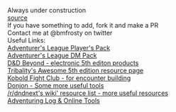Always under construction  
[source](https://github.com/bmfrosty/ccc-sfbay)  
If you have something to add, fork it and make a PR  
Contact me at @bmfrosty on twitter  
Useful Links:  
[Adventurer's League Player's Pack](http://www.dmsguild.com/product/208178/DD-Adventurers-League-Players-Pack)  
[Adventurer's League DM Pack](http://www.dmsguild.com/product/208179/DD-Adventurers-League-DM-Pack)  
[D&D Beyond - electronic 5th editon products](https://www.dndbeyond.com/)  
[Tribality's Awesome 5th edition resource page](https://www.tribality.com/dd-5th-edition-resources/)  
[Kobold Fight Club - for encounter building](http://kobold.club)  
[Donjon - Some more useful tools](http://donjon.bin.sh/)  
[/r/dndnext's wiki' resource list - more useful resources](https://www.reddit.com/r/dndnext/wiki/resourcelist)  
[Adventuring Log & Online Tools](https://www.alonlinetools.net/)  

